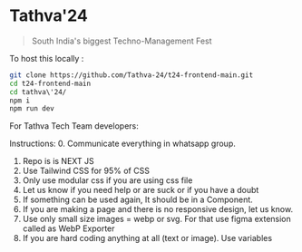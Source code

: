 # Tathva'24
> South India's biggest Techno-Management Fest

To host this locally : 

```sh
git clone https://github.com/Tathva-24/t24-frontend-main.git
cd t24-frontend-main
cd tathva\'24/
npm i 
npm run dev
```

For Tathva Tech Team developers:

Instructions: 
0. Communicate everything in whatsapp group.
1. Repo is is NEXT JS
2. Use Tailwind CSS for 95% of CSS
3. Only use modular css if you are using css file
4. Let us know if you need help or are suck or if you have a doubt
5. If something can be used again, It should be in a Component.
6. If you are making a page and there is no responsive design, let us know.
7. Use only small size images = webp or svg. For that use figma extension called as WebP Exporter
8. If you are hard coding anything at all (text or image). Use variables
